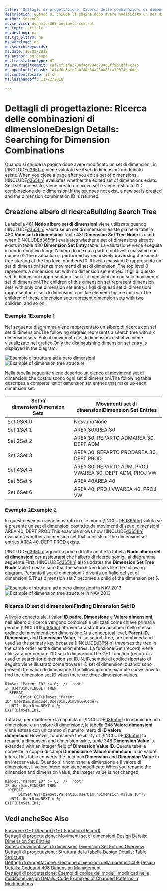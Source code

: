 ```yaml
---
title: 'Dettagli di progettazione: Ricerca delle combinazioni di dimensione | Microsoft Docs'
description: Quando si chiude la pagina dopo avere modificato un set di dimensioni, in Business Central viene valutato se il set di dimensioni modificato esiste. Se il set non esiste, viene creato un nuovo set e viene restituito l'ID combinazione delle dimensioni.
author: SorenGP
ms.service: dynamics365-business-central
ms.topic: article
ms.devlang: na
ms.tgt_pltfrm: na
ms.workload: na
ms.search.keywords: 
ms.date: 10/01/2018
ms.author: sgroespe
ms.translationtype: HT
ms.sourcegitcommit: caf7cf5afe370af0c4294c794c0ff9bc8ff4c31c
ms.openlocfilehash: 1814d6e34fc2ab2d0c64a26ba85fa19074be4dda
ms.contentlocale: it-ch
ms.lasthandoff: 11/22/2018

---
```

# <a name="design-details-searching-for-dimension-combinations"></a><span data-ttu-id="03eac-104">Dettagli di progettazione: Ricerca delle combinazioni di dimensione</span><span class="sxs-lookup"><span data-stu-id="03eac-104">Design Details: Searching for Dimension Combinations</span></span>
<span data-ttu-id="03eac-105">Quando si chiude la pagina dopo avere modificato un set di dimensioni, in [!INCLUDE[d365fin](includes/d365fin_md.md)] viene valutato se il set di dimensioni modificato esiste.</span><span class="sxs-lookup"><span data-stu-id="03eac-105">When you close a page after you edit a set of dimensions, [!INCLUDE[d365fin](includes/d365fin_md.md)] evaluates whether the edited set of dimensions exists.</span></span> <span data-ttu-id="03eac-106">Se il set non esiste, viene creato un nuovo set e viene restituito l'ID combinazione delle dimensioni.</span><span class="sxs-lookup"><span data-stu-id="03eac-106">If the set does not exist, a new set is created and the dimension combination ID is returned.</span></span>  

## <a name="building-search-tree"></a><span data-ttu-id="03eac-107">Creazione albero di ricerca</span><span class="sxs-lookup"><span data-stu-id="03eac-107">Building Search Tree</span></span>  
 <span data-ttu-id="03eac-108">La tabella 481 **Nodo albero set di dimensioni** viene utilizzata quando [!INCLUDE[d365fin](includes/d365fin_md.md)] valuta se un set di dimensioni esiste già nella tabella 480 **Voce set di dimensioni**.</span><span class="sxs-lookup"><span data-stu-id="03eac-108">Table 481 **Dimension Set Tree Node** is used when [!INCLUDE[d365fin](includes/d365fin_md.md)] evaluates whether a set of dimensions already exists in table 480 **Dimension Set Entry** table.</span></span> <span data-ttu-id="03eac-109">La valutazione viene eseguita in modo ricorsivo lungo l'albero di ricerca a partire dal livello massimo con numero 0.</span><span class="sxs-lookup"><span data-stu-id="03eac-109">The evaluation is performed by recursively traversing the search tree starting at the top level numbered 0.</span></span> <span data-ttu-id="03eac-110">Il livello massimo 0 rappresenta un set di dimensioni senza movimenti di set di dimensioni.</span><span class="sxs-lookup"><span data-stu-id="03eac-110">The top level 0 represents a dimension set with no dimension set entries.</span></span> <span data-ttu-id="03eac-111">I figli di questo set di dimensioni rappresentano i set di dimensioni con un solo movimento set di dimensioni.</span><span class="sxs-lookup"><span data-stu-id="03eac-111">The children of this dimension set represent dimension sets with only one dimension set entry.</span></span> <span data-ttu-id="03eac-112">I figli di questi set di dimensioni rappresentano i set di dimensioni con due elementi figlio e così via.</span><span class="sxs-lookup"><span data-stu-id="03eac-112">The children of these dimension sets represent dimension sets with two children, and so on.</span></span>  

### <a name="example-1"></a><span data-ttu-id="03eac-113">Esempio 1</span><span class="sxs-lookup"><span data-stu-id="03eac-113">Example 1</span></span>  
 <span data-ttu-id="03eac-114">Nel seguente diagramma viene rappresentato un albero di ricerca con sei set di dimensioni.</span><span class="sxs-lookup"><span data-stu-id="03eac-114">The following diagram represents a search tree with six dimension sets.</span></span> <span data-ttu-id="03eac-115">Solo il movimento set di dimensioni distintivo viene visualizzato nel grafico.</span><span class="sxs-lookup"><span data-stu-id="03eac-115">Only the distinguishing dimension set entry is displayed in the diagram.</span></span>  

 <span data-ttu-id="03eac-116">![Esempio di struttura ad albero dimensioni](media/nav2013_dimension_tree.png "Esempio di struttura ad albero dimensioni")</span><span class="sxs-lookup"><span data-stu-id="03eac-116">![Example of dimension tree structure](media/nav2013_dimension_tree.png "Example of dimension tree structure")</span></span>  

 <span data-ttu-id="03eac-117">Nella tabella seguente viene descritto un elenco di movimenti set di dimensioni che costituiscono ogni set di dimensioni.</span><span class="sxs-lookup"><span data-stu-id="03eac-117">The following table describes a complete list of dimension set entries that make up each dimension set.</span></span>  

|<span data-ttu-id="03eac-118">Set di dimensioni</span><span class="sxs-lookup"><span data-stu-id="03eac-118">Dimension Sets</span></span>|<span data-ttu-id="03eac-119">Movimenti set di dimensioni</span><span class="sxs-lookup"><span data-stu-id="03eac-119">Dimension Set Entries</span></span>|  
|--------------------|---------------------------|  
|<span data-ttu-id="03eac-120">Set 0</span><span class="sxs-lookup"><span data-stu-id="03eac-120">Set 0</span></span>|<span data-ttu-id="03eac-121">Nessuno</span><span class="sxs-lookup"><span data-stu-id="03eac-121">None</span></span>|  
|<span data-ttu-id="03eac-122">Set 1</span><span class="sxs-lookup"><span data-stu-id="03eac-122">Set 1</span></span>|<span data-ttu-id="03eac-123">AREA 30</span><span class="sxs-lookup"><span data-stu-id="03eac-123">AREA 30</span></span>|  
|<span data-ttu-id="03eac-124">Set 2</span><span class="sxs-lookup"><span data-stu-id="03eac-124">Set 2</span></span>|<span data-ttu-id="03eac-125">AREA 30, REPARTO ADM</span><span class="sxs-lookup"><span data-stu-id="03eac-125">AREA 30, DEPT ADM</span></span>|  
|<span data-ttu-id="03eac-126">Set 3</span><span class="sxs-lookup"><span data-stu-id="03eac-126">Set 3</span></span>|<span data-ttu-id="03eac-127">AREA 30, REPARTO PROD</span><span class="sxs-lookup"><span data-stu-id="03eac-127">AREA 30, DEPT PROD</span></span>|  
|<span data-ttu-id="03eac-128">Set 4</span><span class="sxs-lookup"><span data-stu-id="03eac-128">Set 4</span></span>|<span data-ttu-id="03eac-129">AREA 30, REPARTO ADM, PROJ VW</span><span class="sxs-lookup"><span data-stu-id="03eac-129">AREA 30, DEPT ADM, PROJ VW</span></span>|  
|<span data-ttu-id="03eac-130">Set 5</span><span class="sxs-lookup"><span data-stu-id="03eac-130">Set 5</span></span>|<span data-ttu-id="03eac-131">AREA 40</span><span class="sxs-lookup"><span data-stu-id="03eac-131">AREA 40</span></span>|  
|<span data-ttu-id="03eac-132">Set 6</span><span class="sxs-lookup"><span data-stu-id="03eac-132">Set 6</span></span>|<span data-ttu-id="03eac-133">AREA 40, PROJ VW</span><span class="sxs-lookup"><span data-stu-id="03eac-133">AREA 40, PROJ VW</span></span>|  

### <a name="example-2"></a><span data-ttu-id="03eac-134">Esempio 2</span><span class="sxs-lookup"><span data-stu-id="03eac-134">Example 2</span></span>  
 <span data-ttu-id="03eac-135">In questo esempio viene mostrato in che modo [!INCLUDE[d365fin](includes/d365fin_md.md)] valuta se è presente un set di dimensioni costituito da movimenti di set di dimensioni AREA 40, DEPT PROD.</span><span class="sxs-lookup"><span data-stu-id="03eac-135">This example shows how [!INCLUDE[d365fin](includes/d365fin_md.md)] evaluates whether a dimension set that consists of the dimension set entries AREA 40, DEPT PROD exists.</span></span>  

 <span data-ttu-id="03eac-136">[!INCLUDE[d365fin](includes/d365fin_md.md)] aggiorna prima di tutto anche la tabella **Nodo albero set di dimensioni** per assicurarsi che l'albero di ricerca somigli al diagramma seguente.</span><span class="sxs-lookup"><span data-stu-id="03eac-136">First, [!INCLUDE[d365fin](includes/d365fin_md.md)] also updates the **Dimension Set Tree Node** table to make sure that the search tree looks like the following diagram.</span></span> <span data-ttu-id="03eac-137">Pertanto il set di dimensioni 7 diventa un figlio del set di dimensioni 5.</span><span class="sxs-lookup"><span data-stu-id="03eac-137">Thus dimension set 7 becomes a child of the dimension set 5.</span></span>  

 <span data-ttu-id="03eac-138">![Esempio di struttura ad albero dimensioni in NAV 2013](media/nav2013_dimension_tree_example2.png "Esempio di struttura ad albero dimensioni in NAV 2013")</span><span class="sxs-lookup"><span data-stu-id="03eac-138">![Example of dimension tree structure in NAV 2013](media/nav2013_dimension_tree_example2.png "Example of dimension tree structure in NAV 2013")</span></span>  

### <a name="finding-dimension-set-id"></a><span data-ttu-id="03eac-139">Ricerca ID set di dimensioni</span><span class="sxs-lookup"><span data-stu-id="03eac-139">Finding Dimension Set ID</span></span>  
 <span data-ttu-id="03eac-140">A livello concettuale, i valori **ID padre**, **Dimensione** e **Valore dimensioni**, nell'albero di ricerca vengono combinati e utilizzati come chiave primaria perché [!INCLUDE[d365fin](includes/d365fin_md.md)] attraversa la struttura ad albero nello stesso ordine dei movimenti con dimensione.</span><span class="sxs-lookup"><span data-stu-id="03eac-140">At a conceptual level, **Parent ID**, **Dimension**, and **Dimension Value**, in the search tree, are combined and used as the primary key because [!INCLUDE[d365fin](includes/d365fin_md.md)] traverses the tree in the same order as the dimension entries.</span></span> <span data-ttu-id="03eac-141">La funzione Get (record) viene utilizzata per cercare l'ID set di dimensioni.</span><span class="sxs-lookup"><span data-stu-id="03eac-141">The GET function (record) is used to search for dimension set ID.</span></span> <span data-ttu-id="03eac-142">Nell'esempio di codice riportato di seguito viene illustrato come trovare l'ID set di dimensioni quando sono presenti tre valori di dimensione.</span><span class="sxs-lookup"><span data-stu-id="03eac-142">The following code example shows how to find the dimension set ID when there are three dimension values.</span></span>  

```  
DimSet."Parent ID" := 0;  // 'root'  
IF UserDim.FINDSET THEN  
  REPEAT  
      DimSet.GET(DimSet."Parent ID",UserDim.DimCode,UserDim.DimValueCode);  
  UNTIL UserDim.NEXT = 0;  
EXIT(DimSet.ID);  

```  

 <span data-ttu-id="03eac-143">Tuttavia, per mantenere la capacità di [!INCLUDE[d365fin](includes/d365fin_md.md)] di rinominare una dimensione e un valore di dimensione, la tabella 348 **Valore dimensioni** viene estesa con un campo di numero intero di **ID valore dimensioni**.</span><span class="sxs-lookup"><span data-stu-id="03eac-143">However, to preserve the ability of [!INCLUDE[d365fin](includes/d365fin_md.md)] to rename a dimension and dimension value, table 348 **Dimension Value** is extended with an integer field of **Dimension Value ID**.</span></span> <span data-ttu-id="03eac-144">Questa tabella converte la coppia di campi **Dimensione** e **Valore dimensioni** in un valore intero.</span><span class="sxs-lookup"><span data-stu-id="03eac-144">This table converts the field pair **Dimension** and **Dimension Value** to an integer value.</span></span> <span data-ttu-id="03eac-145">Quando si rinominano la dimensione e il valore di dimensione, il valore intero non viene modificato.</span><span class="sxs-lookup"><span data-stu-id="03eac-145">When you rename the dimension and dimension value, the integer value is not changed.</span></span>  

```  
DimSet."Parent ID" := 0;  // 'root'  
IF UserDim.FINDSET THEN  
  REPEAT  
      DimSet.GET(DimSet.ParentID,UserDim."Dimension Value ID");  
  UNTIL UserDim.NEXT = 0;  
EXIT(DimSet.ID);  

```  

## <a name="see-also"></a><span data-ttu-id="03eac-146">Vedi anche</span><span class="sxs-lookup"><span data-stu-id="03eac-146">See Also</span></span>  
 <span data-ttu-id="03eac-147">[Funzione GET (Record)](/dynamics-nav/GET-Function--Record-)  </span><span class="sxs-lookup"><span data-stu-id="03eac-147">[GET Function (Record)](/dynamics-nav/GET-Function--Record-)  </span></span>  
 <span data-ttu-id="03eac-148">[Dettagli di progettazione: Movimenti set di dimensioni](design-details-dimension-set-entries.md) </span><span class="sxs-lookup"><span data-stu-id="03eac-148">[Design Details: Dimension Set Entries](design-details-dimension-set-entries.md) </span></span>  
 <span data-ttu-id="03eac-149">[Sintesi movimenti set di dimensioni](design-details-dimension-set-entries-overview.md) </span><span class="sxs-lookup"><span data-stu-id="03eac-149">[Dimension Set Entries Overview](design-details-dimension-set-entries-overview.md) </span></span>  
 <span data-ttu-id="03eac-150">[Dettagli di progettazione: Struttura della tabella](design-details-table-structure.md) </span><span class="sxs-lookup"><span data-stu-id="03eac-150">[Design Details: Table Structure](design-details-table-structure.md) </span></span>  
 <span data-ttu-id="03eac-151">[Dettagli di progettazione: Gestione dimensioni della codeunit 408](design-details-codeunit-408-dimension-management.md) </span><span class="sxs-lookup"><span data-stu-id="03eac-151">[Design Details: Codeunit 408 Dimension Management](design-details-codeunit-408-dimension-management.md) </span></span>  
 [<span data-ttu-id="03eac-152">Dettagli di progettazione: Esempi di codice dei modelli modificati nelle modifiche</span><span class="sxs-lookup"><span data-stu-id="03eac-152">Design Details: Code Examples of Changed Patterns in Modifications</span></span>](design-details-code-examples-of-changed-patterns-in-modifications.md)

